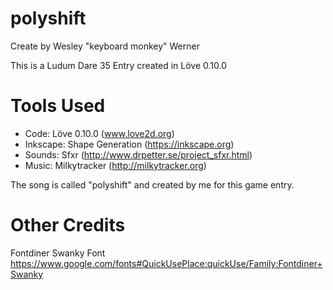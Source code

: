 # polyshift

Create by Wesley "keyboard monkey" Werner

This is a Ludum Dare 35 Entry created in Löve 0.10.0

# Tools Used

- Code: Löve 0.10.0 (www.love2d.org)
- Inkscape: Shape Generation (https://inkscape.org)
- Sounds: Sfxr (http://www.drpetter.se/project_sfxr.html)
- Music: Milkytracker (http://milkytracker.org)

The song is called "polyshift" and created by me for this game entry.

# Other Credits

Fontdiner Swanky Font
https://www.google.com/fonts#QuickUsePlace:quickUse/Family:Fontdiner+Swanky
